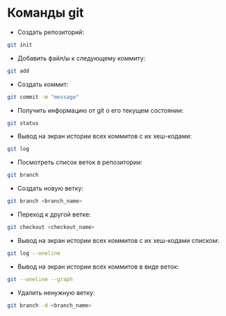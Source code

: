# Команды git

- Создать репозиторий:
```sh 
git init
```

- Добавить файл/ы к следующему коммиту: 
```sh
git add
```
- Создать коммит: 
```sh
git commit -m "message"
```
- Получить информацию от git о его текущем состоянии: 
```sh
git status
```
- Вывод на экран истории всех коммитов с их хеш-кодами:
```sh
git log
```
- Посмотреть список веток в репозитории: 
```sh
git branch
```
- Создать новую ветку:
```sh
git branch <branch_name>
```
- Переход к другой ветке: 
```sh
git checkout <checkout_name>
```
- Вывод на экран истории всех коммитов с их хеш-кодами списком:
```sh
git log --oneline
```
- Вывод на экран истории всех коммитов в виде веток:
```sh
git --oneline --graph
```
- Удалить ненужную ветку:
```sh
git branch -d <branch_name>
```
